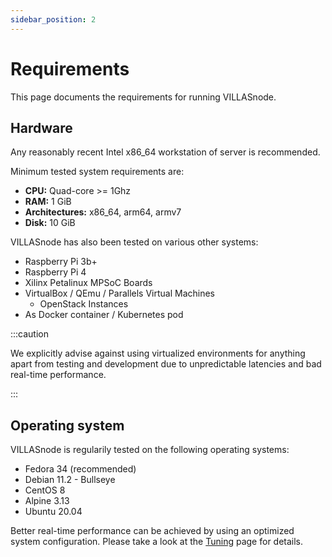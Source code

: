 ```yaml
---
sidebar_position: 2
---
```


# Requirements

This page documents the requirements for running VILLASnode.

## Hardware

Any reasonably recent Intel x86_64 workstation of server is recommended.

Minimum tested system requirements are:

- **CPU:** Quad-core >= 1Ghz
- **RAM:** 1 GiB
- **Architectures:** x86_64, arm64, armv7
- **Disk:** 10 GiB

VILLASnode has also been tested on various other systems:

- Raspberry Pi 3b+
- Raspberry Pi 4
- Xilinx Petalinux MPSoC Boards
- VirtualBox / QEmu / Parallels Virtual Machines
    - OpenStack Instances
- As Docker container / Kubernetes pod

:::caution

We explicitly advise against using virtualized environments for anything apart from testing and development due to unpredictable latencies and bad real-time performance.

:::

## Operating system

VILLASnode is regularily tested on the following operating systems:

- Fedora 34 (recommended)
- Debian 11.2 - Bullseye
- CentOS 8
- Alpine 3.13
- Ubuntu 20.04

Better real-time performance can be achieved by using an optimized system configuration. Please take a look at the [Tuning](tuning.md) page for details.
